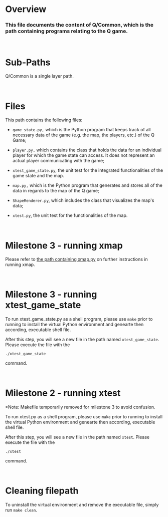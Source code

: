 # Overview
### This file documents the content of Q/Common, which is the path containing programs relating to the Q game.
  
&nbsp;

# Sub-Paths
Q/Common is a single layer path. 

&nbsp;

# Files
This path contains the following files: 

- `game_state.py,`
which is the Python program that keeps track of all necessary data of the game (e.g. the map, the players, etc.) of the Q Game;

- `player.py,`
which contains the class that holds the data for an individual player for which the game state can access. It does not represent an actual player communicating with the game; 

- `xtest_game_state.py`,
the unit test for the integrated functionalities of the game state and the map.

- `map.py,`
which is the Python program that generates and stores all of the data in regards to the map of the Q game;

- `ShapeRenderer.py`,
which includes the class that visualizes the map's data;

- `xtest.py`,
the unit test for the functionalities of the map.

&nbsp;
# Milestone 3 - running xmap

Please refer to [the path containing xmap.py](https://github.khoury.northeastern.edu/CS4500-F23/sly-mice/tree/main/3/Tests) on further instructions in running xmap.

&nbsp;
# Milestone 3 - running xtest_game_state

To run xtest_game_state.py as a shell program, please use `make` prior to running to install the virtual Python environment and genearte then according, executable shell file. 

After this step, you will see a new file in the path named `xtest_game_state`. Please execute the file with the

~~~
./xtest_game_state
~~~
command.
 
&nbsp;
# Milestone 2 - running xtest
*Note: Makefile temporarily removed for milestone 3 to avoid confusion.

To run xtest.py as a shell program, please use `make` prior to running to install the virtual Python environment and genearte then according, executable shell file. 

After this step, you will see a new file in the path named `xtest`. Please execute the file with the

~~~
./xtest
~~~
command.

&nbsp;
# Cleaning filepath

To uninstall the virtual environment and remove the executable file, simply run `make clean`.
